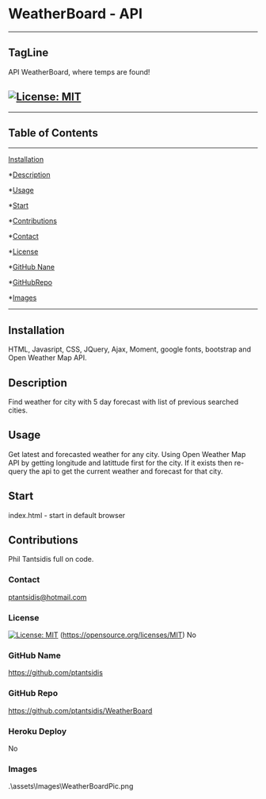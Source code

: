  # WeatherBoard - API
____
  ## TagLine  
  API WeatherBoard, where temps are found!

  ## [![License: MIT](https://img.shields.io/badge/License-MIT-yellow.svg)](https://opensource.org/licenses/MIT) 

____  
  ## Table of Contents
____
  [Installation](#installation)

  *[Description](#desc)

  *[Usage](#usage)

  *[Start](#start)
  
  *[Contributions](#contributions)

  *[Contact](#contact)

  *[License](#license)

  *[GitHub Nane](#githubname)

  *[GitHubRepo](#githubrepo)

  *[Images](#images)
____  
  ## Installation
  HTML, Javasript, CSS, JQuery, Ajax, Moment, google fonts, bootstrap and Open Weather Map API. 

  ## Description
  Find weather for city with 5 day forecast with list of previous searched cities.

  ## Usage
  Get latest and forecasted weather for any city. Using Open Weather Map API by getting longitude and latittude first for the city. If it exists then re-query the api to get the current weather and forecast for that city. 

  ## Start
  index.html - start in default browser

  ## Contributions
  Phil Tantsidis full on code.
    
  ###  Contact
  ptantsidis@hotmail.com
    
  ### License
  [![License: MIT](https://img.shields.io/badge/License-MIT-yellow.svg)](https://opensource.org/licenses/MIT)
  (https://opensource.org/licenses/MIT)
  No

  ### GitHub Name
  https://github.com/ptantsidis
  
  ### GitHub Repo
   https://github.com/ptantsidis/WeatherBoard

   ### Heroku Deploy
   No

  ### Images  
  .\assets\Images\WeatherBoardPic.png